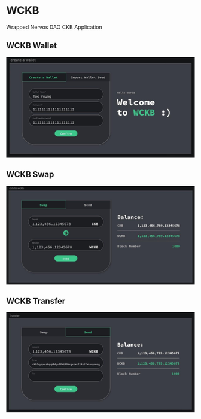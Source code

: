 # WCKB

Wrapped Nervos DAO CKB Application

## WCKB Wallet

![wckb wallet image](./images/wckb_wallet.jpg)

## WCKB Swap

![wckb swap image](./images/wckb_swap.jpg)

## WCKB Transfer

![wckb transfer image](./images/wckb_transfer.jpg)